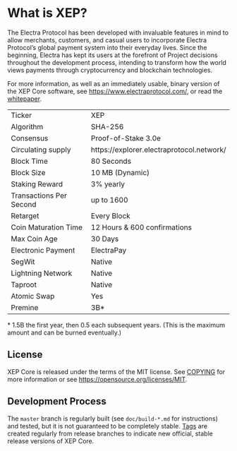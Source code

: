 What is XEP?
============

The Electra Protocol has been developed with invaluable features in mind to allow merchants, customers, and casual users to incorporate Electra Protocol’s global payment
system into their everyday lives. Since the beginning, Electra has kept its users at the forefront of Project decisions throughout the development process, intending to
transform how the world views payments through cryptocurrency and blockchain technologies.

For more information, as well as an immediately usable, binary version of
the XEP Core software, see https://www.electraprotocol.com/, or read the
[whitepaper](https://www.electraprotocol.com/whitepaper/).

<table>
<tr> <td>Ticker</td><td>XEP</td></tr>
<tr> <td>Algorithm</td><td>SHA-256</td></tr>
<tr> <td>Consensus</td><td>Proof-of-Stake 3.0e</td></tr>
<tr> <td>Circulating supply</td><td>https://explorer.electraprotocol.network/</td></tr>
<tr> <td>Block Time</td><td>80 Seconds</td></tr>
<tr> <td>Block Size</td><td>10 MB (Dynamic)</td></tr>
<tr> <td>Staking Reward</td><td>3% yearly</td></tr>
<tr> <td>Transactions Per Second</td><td>up to 1600</td></tr>
<tr> <td>Retarget</td><td>Every Block</td></tr>
<tr> <td>Coin Maturation Time</td><td>12 Hours & 600 confirmations</td></tr>
<tr> <td>Max Coin Age</td><td>30 Days</td></tr>
<tr> <td>Electronic Payment</td><td>ElectraPay</td></tr>
<tr> <td>SegWit</td><td>Native</td></tr>
<tr> <td>Lightning Network</td><td>Native</td></tr>
<tr> <td>Taproot</td><td>Native</td></tr>
<tr> <td>Atomic Swap</td><td>Yes</td></tr>
<tr> <td>Premine</td><td>3B*</td></tr>
</table>
* 1.5B the first year, then 0.5 each subsequent years. (This is the maximum amount and can be burned eventually.)

License
-------

XEP Core is released under the terms of the MIT license. See [COPYING](COPYING) for more
information or see https://opensource.org/licenses/MIT.

Development Process
-------------------

The `master` branch is regularly built (see `doc/build-*.md` for instructions) and tested, but it is not guaranteed to be
completely stable. [Tags](https://github.com/ElectraProtocol/XEP-Core/tags) are created
regularly from release branches to indicate new official, stable release versions of XEP Core.

